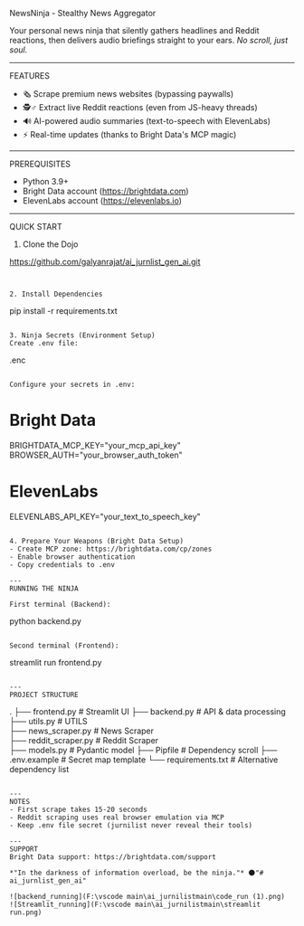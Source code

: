 NewsNinja - Stealthy News Aggregator

Your personal news ninja that silently gathers headlines and Reddit reactions, then delivers audio briefings straight to your ears. *No scroll, just soul.*

---
FEATURES
- 🗞️ Scrape premium news websites (bypassing paywalls)
- 🕵️♂️ Extract live Reddit reactions (even from JS-heavy threads)
- 🔊 AI-powered audio summaries (text-to-speech with ElevenLabs)
- ⚡ Real-time updates (thanks to Bright Data's MCP magic)

---
PREREQUISITES
- Python 3.9+
- Bright Data account (https://brightdata.com)
- ElevenLabs account (https://elevenlabs.io)

---
QUICK START

1. Clone the Dojo

https://github.com/galyanrajat/ai_jurnlist_gen_ai.git
```


2. Install Dependencies
```
pip install -r requirements.txt
```

3. Ninja Secrets (Environment Setup)
Create .env file:
```
.enc
```

Configure your secrets in .env:
```
# Bright Data
BRIGHTDATA_MCP_KEY="your_mcp_api_key"
BROWSER_AUTH="your_browser_auth_token"

# ElevenLabs 
ELEVENLABS_API_KEY="your_text_to_speech_key"
```

4. Prepare Your Weapons (Bright Data Setup)
- Create MCP zone: https://brightdata.com/cp/zones
- Enable browser authentication
- Copy credentials to .env

---
RUNNING THE NINJA

First terminal (Backend):
```
 python backend.py
```

Second terminal (Frontend):
```
 streamlit run frontend.py
```

---
PROJECT STRUCTURE
```
.
├── frontend.py          # Streamlit UI
├── backend.py           # API & data processing  
├── utils.py             # UTILS  
├── news_scraper.py      # News Scraper  
├── reddit_scraper.py    # Reddit Scraper  
├── models.py            # Pydantic model
├── Pipfile              # Dependency scroll
├── .env.example         # Secret map template
└── requirements.txt     # Alternative dependency list
```

---
NOTES
- First scrape takes 15-20 seconds 
- Reddit scraping uses real browser emulation via MCP
- Keep .env file secret (jurnilist never reveal their tools)

---
SUPPORT
Bright Data support: https://brightdata.com/support

*"In the darkness of information overload, be the ninja."* 🌑"# ai_jurnlist_gen_ai" 

![backend_running](F:\vscode main\ai_jurnilistmain\code_run (1).png)
![Streamlit_running](F:\vscode main\ai_jurnilistmain\streamlit run.png)